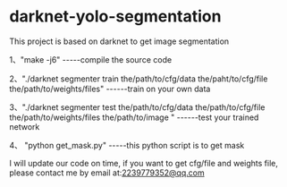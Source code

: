 ﻿# darknet-yolo-segmentation
This project is based on darknet to get image segmentation


1、"make -j6"         -----compile the source code



2、"./darknet segmenter train the/path/to/cfg/data the/paht/to/cfg/file the/path/to/weights/files"   ------train on your own data



3、"./darknet segmenter test the/path/to/cfg/data the/path/to/cfg/file the/path/to/weights/files the/path/to/image "    ------test your trained network



4、 "python get_mask.py"         -----this python script is to get mask

I will update our code on time, if you want to get cfg/file and weights file, please contact me by email at:2239779352@qq.com
